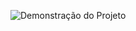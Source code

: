 ![Demonstração do Projeto](4%C2%AA%20Dashboard%20-%20DRE/gif/Projeto%20POWER%20BI%20%20Dashboard%20DRE.gif
)
